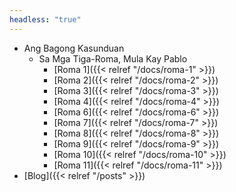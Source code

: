 ```yaml
---
headless: "true"
---
```


* Ang Bagong Kasunduan
    * Sa Mga Tiga-Roma, Mula Kay Pablo
      * [Roma 1]({{< relref "/docs/roma-1" >}})
      * [Roma 2]({{< relref "/docs/roma-2" >}})
      * [Roma 3]({{< relref "/docs/roma-3" >}})
      * [Roma 4]({{< relref "/docs/roma-4" >}})
      * [Roma 6]({{< relref "/docs/roma-6" >}})
      * [Roma 7]({{< relref "/docs/roma-7" >}})
      * [Roma 8]({{< relref "/docs/roma-8" >}})
      * [Roma 9]({{< relref "/docs/roma-9" >}})
      * [Roma 10]({{< relref "/docs/roma-10" >}})
      * [Roma 11]({{< relref "/docs/roma-11" >}})
* [Blog]({{< relref "/posts" >}})

